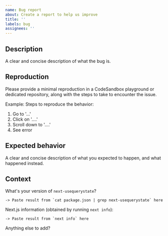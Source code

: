 ```yaml
---
name: Bug report
about: Create a report to help us improve
title: ''
labels: bug
assignees: ''
---
```


## Description

A clear and concise description of what the bug is.

## Reproduction

Please provide a minimal reproduction in a CodeSandbox playground or dedicated repository, along with the steps to take to encounter the issue.

Example: Steps to reproduce the behavior:

1. Go to '...'
2. Click on '....'
3. Scroll down to '....'
4. See error

## Expected behavior

A clear and concise description of what you expected to happen, and what happened instead.

## Context

What's your version of `next-usequerystate`?

```
-> Paste result from `cat package.json | grep next-usequerystate` here
```

Next.js information (obtained by running `next info`):

```
-> Paste result from `next info` here
```

Anything else to add?
